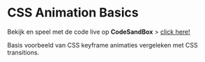 # CSS Animation Basics

Bekijk en speel met de code live op **CodeSandBox** > [click here!](https://codesandbox.io/s/github/davidvandenbor/css-animation-basics)

Basis voorbeeld van CSS keyframe animaties vergeleken met CSS transitions.
